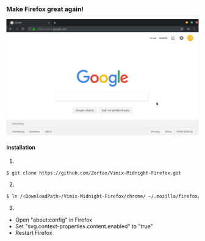 ### Make Firefox great again!
![Screenshot](firefox.png)

#### Installation
1.
```sh
$ git clone https://github.com/Zortax/Vimix-Midnight-Firefox.git 
```

2.
```sh
$ ln /<DownloadPath>/Vimix-Midnight-Firefox/chrome/ ~/.mozilla/firefox/<profile>/chrome
```

3.
- Open "about:config" in Firefox
- Set "svg.context-properties.content.enabled" to "true"
- Restart Firefox

